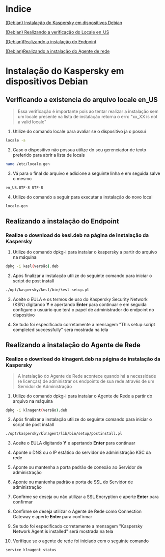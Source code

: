 # Indice
[(Debian) Instalação do Kaspersky em dispositivos Debian](https://github.com/JustHobbs/KasperskyGuide/tree/Corre%C3%A7%C3%A3o-Dispositivos-Sem-Dados/Instala%C3%A7%C3%A3o#instala%C3%A7%C3%A3o-do-kaspersky-em-dispositivos-debian)

[(Debian) Realizando a verificação do Locale en_US](https://github.com/JustHobbs/KasperskyGuide/tree/Corre%C3%A7%C3%A3o-Dispositivos-Sem-Dados/Instala%C3%A7%C3%A3o#verificando-a-existencia-do-arquivo-locale-en_us)

[(Debian)Realizando a instalação do Endpoint](https://github.com/JustHobbs/KasperskyGuide/tree/Corre%C3%A7%C3%A3o-Dispositivos-Sem-Dados/Instala%C3%A7%C3%A3o#realizando-a-instala%C3%A7%C3%A3o-do-endpoint)

[(Debian)Realizando a instalação do Agente de rede](https://github.com/JustHobbs/KasperskyGuide/tree/Corre%C3%A7%C3%A3o-Dispositivos-Sem-Dados/Instala%C3%A7%C3%A3o#realizando-a-instala%C3%A7%C3%A3o-do-agente-de-rede)




# Instalação do Kaspersky em dispositivos Debian

## Verificando a existencia do arquivo locale en_US
> Essa verificação é importante pois ao tentar realizar a instalação sem um locale presente na lista de instalação retorna o erro "xx_XX is not a valid locale"

1. Utilize do comando locale para avaliar se o dispositivo ja o possui

```bash
locale -a
```

2. Caso o dispositivo não possua utilize do seu gerenciador de texto preferido para abrir a lista de locais

```bash
nano /etc/locale.gen
```
3. Vá para o final do arquivo e adicione a seguinte linha e em seguida salve o mesmo

```bash
en_US.UTF-8 UTF-8
```

4. Utilize do comando a seguir para executar a instalação do novo local

```bash
locale-gen
```
## Realizando a instalação do Endpoint
### Realize o download do kesl.deb na página de instalação da Kaspersky

1. Utilize do comando dpkg-i para instalar o kaspersky a partir do arquivo na máquina

```bash
dpkg -i kesl(versão).deb
```

2. Após finalizar a instalação utilize do seguinte comando para iniciar o script de post install
```bash
./opt/kaspersky/kesl/bin/kesl-setup.pl
```
3. Aceite o EULA e os termos de uso do Kaspersky Security Network (KSN) digitando **Y** e apertando **Enter** para continuar e em seguida configure o usuário que terá o papel de administrador do endpoint no dispositivo

4. Se tudo foi especificado corretamente a mensagem "This setup script completed successfully" será mostrada na tela

## Realizando a instalação do Agente de Rede
### Realize o download do klnagent.deb na página de instalação da Kaspersky
> A instalação do Agente de Rede acontece quando há a necessidade (e licenças) de administrar os endpoints de sua rede através de um Servidor de Administração
1. Utilize do comando dpkg-i para instalar o Agente de Rede a partir do arquivo na máquina

```bash
dpkg -i klnagent(versão).deb
```

2. Após finalizar a instalação utilize do seguinte comando para iniciar o script de post install
```bash
./opt/kaspersky/klnagent/lib/bin/setup/postinstall.pl
```

3. Aceite o EULA digitando **Y** e apertando **Enter** para continuar

4. Aponte o DNS ou o IP estático do servidor de administração KSC da rede

5. Aponte ou mantenha a porta padrão de conexão ao Servidor de administração

6. Aponte ou mantenha padrão a porta de SSL do Servidor de administração

7. Confirme se deseja ou não utilizar a SSL Encryption e aperte **Enter** para confirmar 

8. Confirme se deseja utilizar o Agente de Rede como Connection Gateway e aperte **Enter** para confirmar

9. Se tudo foi especificado corretamente a mensagem "Kaspersky Network Agent is installed" será mostrada na tela

10. Verifique se o agente de rede foi iniciado com o seguinte comando
```bash
service klnagent status
```
